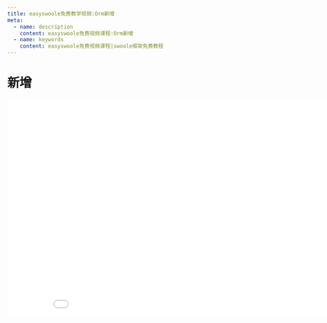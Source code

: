 ```yaml
---
title: easyswoole免费教学视频:Orm新增
meta:
  - name: description
    content: easyswoole免费视频课程:Orm新增
  - name: keywords
    content: easyswoole免费视频课程|swoole框架免费教程
---
```

# 新增
<div>
    <iframe id="videoFrame" src="//player.bilibili.com/player.html?bvid=BV1iV411P7yP" scrolling="no" border="0" frameborder="no" framespacing="0" allowfullscreen="true" width="900px" height="500px"></iframe>
</div>



